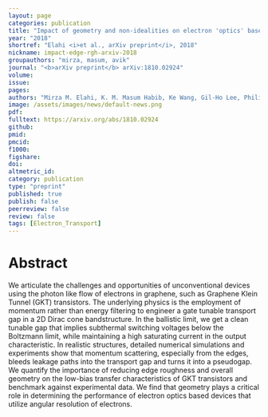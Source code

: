 ```yaml
---
layout: page
categories: publication
title: "Impact of geometry and non-idealities on electron 'optics' based graphene p-n junction devices"
year: "2018"
shortref: "Elahi <i>et al., arXiv preprint</i>, 2018"
nickname: impact-edge-rgh-arxiv-2018
groupauthors: "mirza, masum, avik"
journal: "<b>arXiv preprint</b> arXiv:1810.02924"
volume: 
issue:
pages:
authors: "Mirza M. Elahi, K. M. Masum Habib, Ke Wang, Gil-Ho Lee, Philip Kim, and Avik W. Ghosh"
image: /assets/images/news/default-news.png
pdf: 
fulltext: https://arxiv.org/abs/1810.02924
github: 
pmid: 
pmcid: 
f1000: 
figshare: 
doi: 
altmetric_id:
category: publication
type: "preprint"
published: true
publish: false
peerreview: false
review: false
tags: [Electron_Transport]
---
```


# Abstract 
We articulate the challenges and opportunities of unconventional devices using the photon like flow of electrons in graphene, such as Graphene Klein Tunnel (GKT) transistors. The underlying physics is the employment of momentum rather than energy filtering to engineer a gate tunable transport gap in a 2D Dirac cone bandstructure. In the ballistic limit, we get a clean tunable gap that implies subthermal switching voltages below the Boltzmann limit, while maintaining a high saturating current in the output characteristic. In realistic structures, detailed numerical simulations and experiments show that momentum scattering, especially from the edges, bleeds leakage paths into the transport gap and turns it into a pseudogap. We quantify the importance of reducing edge roughness and overall geometry on the low-bias transfer characteristics of GKT transistors and benchmark against experimental data. We find that geometry plays a critical role in determining the performance of electron optics based devices that utilize angular resolution of electrons.
